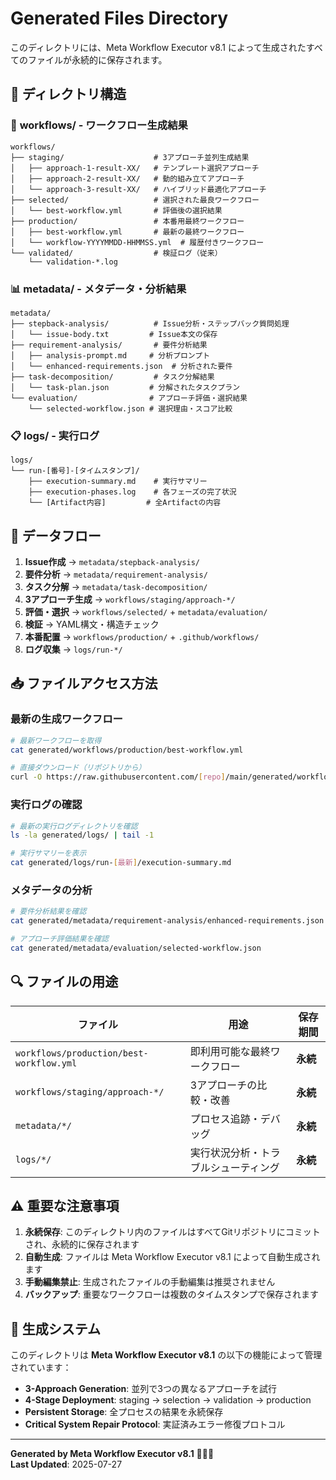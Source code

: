 # Generated Files Directory

このディレクトリには、Meta Workflow Executor v8.1 によって生成されたすべてのファイルが永続的に保存されます。

## 📁 ディレクトリ構造

### 🎯 **workflows/** - ワークフロー生成結果
```
workflows/
├── staging/                    # 3アプローチ並列生成結果
│   ├── approach-1-result-XX/   # テンプレート選択アプローチ
│   ├── approach-2-result-XX/   # 動的組み立てアプローチ
│   └── approach-3-result-XX/   # ハイブリッド最適化アプローチ
├── selected/                   # 選択された最良ワークフロー
│   └── best-workflow.yml       # 評価後の選択結果
├── production/                 # 本番用最終ワークフロー
│   ├── best-workflow.yml       # 最新の最終ワークフロー
│   └── workflow-YYYYMMDD-HHMMSS.yml  # 履歴付きワークフロー
└── validated/                  # 検証ログ（従来）
    └── validation-*.log
```

### 📊 **metadata/** - メタデータ・分析結果
```
metadata/
├── stepback-analysis/          # Issue分析・ステップバック質問処理
│   └── issue-body.txt         # Issue本文の保存
├── requirement-analysis/       # 要件分析結果
│   ├── analysis-prompt.md     # 分析プロンプト
│   └── enhanced-requirements.json  # 分析された要件
├── task-decomposition/         # タスク分解結果
│   └── task-plan.json         # 分解されたタスクプラン
└── evaluation/                # アプローチ評価・選択結果
    └── selected-workflow.json # 選択理由・スコア比較
```

### 📋 **logs/** - 実行ログ
```
logs/
└── run-[番号]-[タイムスタンプ]/
    ├── execution-summary.md    # 実行サマリー
    ├── execution-phases.log    # 各フェーズの完了状況
    └── [Artifact内容]         # 全Artifactの内容
```

## 🔄 データフロー

1. **Issue作成** → `metadata/stepback-analysis/`
2. **要件分析** → `metadata/requirement-analysis/`
3. **タスク分解** → `metadata/task-decomposition/`
4. **3アプローチ生成** → `workflows/staging/approach-*/`
5. **評価・選択** → `workflows/selected/` + `metadata/evaluation/`
6. **検証** → YAML構文・構造チェック
7. **本番配置** → `workflows/production/` + `.github/workflows/`
8. **ログ収集** → `logs/run-*/`

## 📥 ファイルアクセス方法

### **最新の生成ワークフロー**
```bash
# 最新ワークフローを取得
cat generated/workflows/production/best-workflow.yml

# 直接ダウンロード（リポジトリから）
curl -O https://raw.githubusercontent.com/[repo]/main/generated/workflows/production/best-workflow.yml
```

### **実行ログの確認**
```bash
# 最新の実行ログディレクトリを確認
ls -la generated/logs/ | tail -1

# 実行サマリーを表示
cat generated/logs/run-[最新]/execution-summary.md
```

### **メタデータの分析**
```bash
# 要件分析結果を確認
cat generated/metadata/requirement-analysis/enhanced-requirements.json

# アプローチ評価結果を確認
cat generated/metadata/evaluation/selected-workflow.json
```

## 🔍 ファイルの用途

| ファイル | 用途 | 保存期間 |
|---------|------|----------|
| `workflows/production/best-workflow.yml` | 即利用可能な最終ワークフロー | **永続** |
| `workflows/staging/approach-*/` | 3アプローチの比較・改善 | **永続** |
| `metadata/*/` | プロセス追跡・デバッグ | **永続** |
| `logs/*/` | 実行状況分析・トラブルシューティング | **永続** |

## ⚠️ 重要な注意事項

1. **永続保存**: このディレクトリ内のファイルはすべてGitリポジトリにコミットされ、永続的に保存されます
2. **自動生成**: ファイルは Meta Workflow Executor v8.1 によって自動生成されます
3. **手動編集禁止**: 生成されたファイルの手動編集は推奨されません
4. **バックアップ**: 重要なワークフローは複数のタイムスタンプで保存されます

## 🤖 生成システム

このディレクトリは **Meta Workflow Executor v8.1** の以下の機能によって管理されています：

- **3-Approach Generation**: 並列で3つの異なるアプローチを試行
- **4-Stage Deployment**: staging → selection → validation → production
- **Persistent Storage**: 全プロセスの結果を永続保存
- **Critical System Repair Protocol**: 実証済みエラー修復プロトコル

---

**Generated by Meta Workflow Executor v8.1** 🤖🔄✅  
**Last Updated**: 2025-07-27